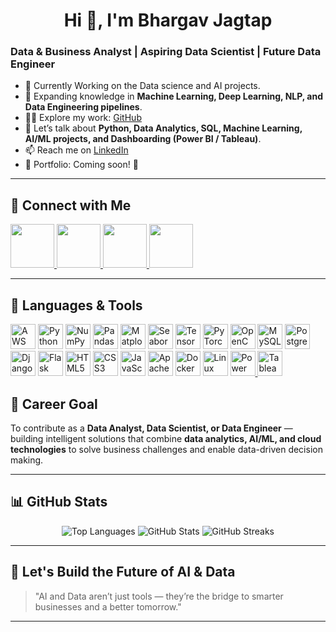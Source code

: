 <!--
  Profile README for Bhargav Jagtap
  - Replace placeholders with your actual links
-->

<h1 align="center">Hi 👋, I'm Bhargav Jagtap</h1>

### Data & Business Analyst | Aspiring Data Scientist | Future Data Engineer  

- 🔭 Currently Working on the Data science and AI projects.  
- 🌱 Expanding knowledge in **Machine Learning, Deep Learning, NLP, and Data Engineering pipelines**.  
- 👨‍💻 Explore my work: [GitHub](https://github.com/bhnjagtap)  
- 💬 Let’s talk about **Python, Data Analytics, SQL, Machine Learning, AI/ML projects, and Dashboarding (Power BI / Tableau)**.  
- 📫 Reach me on [LinkedIn](https://www.linkedin.com/in/bhargav-jagtap)  
- 📄 Portfolio: Coming soon! 🚀  

---

## 🔗 Connect with Me  

<p align="left">
  <a href="https://www.linkedin.com/in/bhargav-jagtap">
    <img src="https://img.shields.io/badge/-LinkedIn-0A66C2?style=for-the-badge&logo=linkedin&logoColor=white" height="70"/>
  </a>
  <a href="https://github.com/bhnjagtap">
    <img src="https://img.shields.io/badge/-GitHub-181717?style=for-the-badge&logo=github&logoColor=white" height="70"/>
  </a>
  <a href="https://www.kaggle.com/bhargjagt">
    <img src="https://img.shields.io/badge/Kaggle-%2320BEFF?style=for-the-badge&logo=kaggle&logoColor=white" height="70"/>
  </a>
  <a href="https://medium.com/@WritesByBhargav">
    <img src="https://img.shields.io/badge/Medium-%2312100E?style=for-the-badge&logo=medium&logoColor=white" height="70"/>
  </a>
</p>

---

## 🧰 Languages & Tools  

<p align="left">
  <!-- Cloud -->
  <img src="https://cdn.jsdelivr.net/gh/devicons/devicon/icons/amazonwebservices/amazonwebservices-original-wordmark.svg" alt="AWS" width="40" height="40"/>


  <!-- Programming & Scripting -->
  <img src="https://cdn.jsdelivr.net/gh/devicons/devicon/icons/python/python-original.svg" alt="Python" width="40" height="40"/>
  <img src="https://cdn.jsdelivr.net/gh/devicons/devicon/icons/numpy/numpy-original.svg" alt="NumPy" width="40" height="40"/>
  <img src="https://cdn.jsdelivr.net/gh/devicons/devicon/icons/pandas/pandas-original.svg" alt="Pandas" width="40" height="40"/>
  <img src="https://cdn.jsdelivr.net/gh/devicons/devicon/icons/matplotlib/matplotlib-original.svg" alt="Matplotlib" width="40" height="40"/>
<img src="https://assets.streamlinehq.com/image/private/w_50,h_50,ar_1/f_auto/v1/icons/2/seaborn-mazs5fsvs6lluqsnmeik89.png/seaborn-b4pddoh3hfg4k85ug0oazo.png?_a=DATAg1ceZAA0" alt="Seaborn" width="40" height="40"/>


  <!-- Machine Learning / AI -->
  <img src="https://cdn.jsdelivr.net/gh/devicons/devicon/icons/tensorflow/tensorflow-original.svg" alt="TensorFlow" width="40" height="40"/>
  <img src="https://cdn.jsdelivr.net/gh/devicons/devicon/icons/pytorch/pytorch-original.svg" alt="PyTorch" width="40" height="40"/>
  <img src="https://cdn.jsdelivr.net/gh/devicons/devicon/icons/opencv/opencv-original.svg" alt="OpenCV" width="40" height="40"/>

  <!-- Data / Databases -->
  <img src="https://cdn.jsdelivr.net/gh/devicons/devicon/icons/mysql/mysql-original.svg" alt="MySQL" width="40" height="40"/>
  <img src="https://cdn.jsdelivr.net/gh/devicons/devicon/icons/postgresql/postgresql-original.svg" alt="PostgreSQL" width="40" height="40"/>


  <!-- Web & Backend -->
  <img src="https://cdn.jsdelivr.net/gh/devicons/devicon/icons/django/django-plain.svg" alt="Django" width="40" height="40"/>
  <img src="https://cdn.jsdelivr.net/gh/devicons/devicon/icons/flask/flask-original.svg" alt="Flask" width="40" height="40"/>
  <img src="https://cdn.jsdelivr.net/gh/devicons/devicon/icons/html5/html5-original.svg" alt="HTML5" width="40" height="40"/>
  <img src="https://cdn.jsdelivr.net/gh/devicons/devicon/icons/css3/css3-original.svg" alt="CSS3" width="40" height="40"/>
  <img src="https://cdn.jsdelivr.net/gh/devicons/devicon/icons/javascript/javascript-original.svg" alt="JavaScript" width="40" height="40"/>

  <!-- DevOps -->
  <!-- Spark (Apache Spark) -->
  <img src="https://cdn.jsdelivr.net/gh/devicons/devicon/icons/apache/apache-original.svg" alt="Apache (for Spark)" width="40" height="40"/>
  <img src="https://cdn.jsdelivr.net/gh/devicons/devicon/icons/docker/docker-original.svg" alt="Docker" width="40" height="40"/>
  <img src="https://cdn.jsdelivr.net/gh/devicons/devicon/icons/linux/linux-original.svg" alt="Linux" width="40" height="40"/>
  <!-- GitHub -->
    <!-- Power BI -->
  <a href="https://powerbi.microsoft.com/" target="_blank">
    <img src="https://cdn.jsdelivr.net/gh/simple-icons/simple-icons/icons/powerbi.svg" alt="Power BI" width="40" height="40"/>
  </a>
  
  <!-- Tableau -->
  <a href="https://www.tableau.com/" target="_blank">
    <img src="https://cdn.jsdelivr.net/gh/simple-icons/simple-icons/icons/tableau.svg" alt="Tableau" width="40" height="40"/>
  </a>


## 🎯 Career Goal  

To contribute as a **Data Analyst, Data Scientist, or Data Engineer** — building intelligent solutions that combine **data analytics, AI/ML, and cloud technologies** to solve business challenges and enable data-driven decision making.  

---

## 📊 GitHub Stats  

<p align="center">
  <img src="https://github-readme-stats.vercel.app/api/top-langs/?username=bhnjagtap&layout=compact&theme=dark&title_color=00ffff&icon_color=00ffff&text_color=00ffff&bg_color=000000" alt="Top Languages" />
  <img src="https://github-readme-stats.vercel.app/api?username=bhnjagtap&show_icons=true&theme=dark&title_color=00ffff&icon_color=00ffff&text_color=00ffff&bg_color=000000" alt="GitHub Stats" />
  <img src="https://github-readme-streak-stats.herokuapp.com/?user=bhnjagtap&theme=dark&ring=00ffff&fire=00ffff&currStreakNum=00ffff&stroke=00ffff" alt="GitHub Streaks" />
</p>


---

## 🚀 Let's Build the Future of AI & Data  

> "AI and Data aren’t just tools — they’re the bridge to smarter businesses and a better tomorrow."  

---

